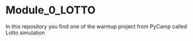 # Module_0_LOTTO
In this repository you find one of the warmup project from PyCamp called Lotto simulation
